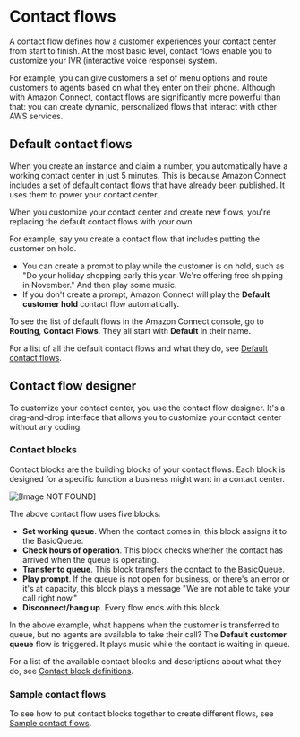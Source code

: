 # Contact flows<a name="concepts-contact-flows"></a>

A contact flow defines how a customer experiences your contact center from start to finish\. At the most basic level, contact flows enable you to customize your IVR \(interactive voice response\) system\. 

For example, you can give customers a set of menu options and route customers to agents based on what they enter on their phone\. Although with Amazon Connect, contact flows are significantly more powerful than that: you can create dynamic, personalized flows that interact with other AWS services\.

## Default contact flows<a name="concepts-default-flows"></a>

When you create an instance and claim a number, you automatically have a working contact center in just 5 minutes\. This is because Amazon Connect includes a set of default contact flows that have already been published\. It uses them to power your contact center\. 

When you customize your contact center and create new flows, you're replacing the default contact flows with your own\.

For example, say you create a contact flow that includes putting the customer on hold\.
+ You can create a prompt to play while the customer is on hold, such as "Do your holiday shopping early this year\. We're offering free shipping in November\." And then play some music\.
+ If you don't create a prompt, Amazon Connect will play the **Default customer hold** contact flow automatically\.

To see the list of default flows in the Amazon Connect console, go to **Routing**, **Contact Flows**\. They all start with **Default** in their name\. 

For a list of all the default contact flows and what they do, see [Default contact flows](contact-flow-default.md)\.

## Contact flow designer<a name="concepts-visual-editor"></a>

To customize your contact center, you use the contact flow designer\. It's a drag\-and\-drop interface that allows you to customize your contact center without any coding\.

### Contact blocks<a name="concepts-contact-blocks"></a>

Contact blocks are the building blocks of your contact flows\. Each block is designed for a specific function a business might want in a contact center\. 

![\[Image NOT FOUND\]](http://docs.aws.amazon.com/connect/latest/adminguide/images/sample-contact-flow.png)

The above contact flow uses five blocks:
+ **Set working queue**\. When the contact comes in, this block assigns it to the BasicQueue\.
+ **Check hours of operation**\. This block checks whether the contact has arrived when the queue is operating\.
+ **Transfer to queue**\. This block transfers the contact to the BasicQueue\.
+ **Play prompt**\. If the queue is not open for business, or there's an error or it's at capacity, this block plays a message "We are not able to take your call right now\."
+ **Disconnect/hang up**\. Every flow ends with this block\.

In the above example, what happens when the customer is transferred to queue, but no agents are available to take their call? The **Default customer queue** flow is triggered\. It plays music while the contact is waiting in queue\. 

For a list of the available contact blocks and descriptions about what they do, see [Contact block definitions](contact-block-definitions.md)\. 

### Sample contact flows<a name="concepts-sample-flows"></a>

To see how to put contact blocks together to create different flows, see [Sample contact flows](contact-flow-samples.md)\.